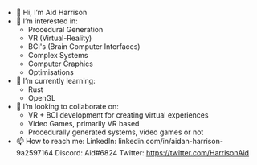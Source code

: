 - 👋 Hi, I’m Aid Harrison
- 👀 I’m interested in:
  - Procedural Generation
  - VR (Virtual-Reality)
  - BCI's (Brain Computer Interfaces)
  - Complex Systems
  - Computer Graphics
  - Optimisations
- 🌱 I’m currently learning:
  - Rust
  - OpenGL
- 💞️ I’m looking to collaborate on:
  - VR + BCI development for creating virtual experiences
  - Video Games, primarily VR based
  - Procedurally generated systems, video games or not
- 📫 How to reach me:
  LinkedIn: linkedin.com/in/aidan-harrison-9a2597164
  Discord: Aid#6824
  Twitter: https://twitter.com/HarrisonAid

